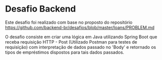 # Desafio Backend

Este desafio foi realizado com base no proposto do repositório https://github.com/backend-br/desafios/blob/master/loans/PROBLEM.md

O desafio consiste em criar uma lógica em Java utilizando Spring Boot que receba requisição HTTP - Post (Utilizado Postman para testes de requisição) com interpretação de dados passado no 'Body' e retornado os tipos de empréstimos dispostos para tais dados passados.

